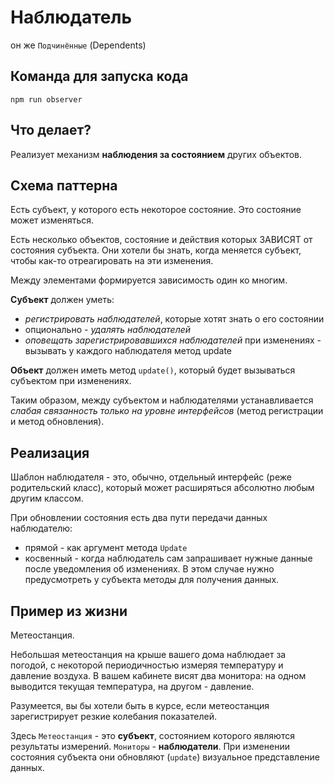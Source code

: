 # Наблюдатель 

он же `Подчинённые` (Dependents)

## Команда для запуска кода

```
npm run observer
```

## Что делает?

Реализует механизм **наблюдения за состоянием** других объектов.

## Схема паттерна

Есть субъект, у которого есть некоторое состояние. Это состояние может изменяться.

Есть несколько объектов, состояние и действия которых ЗАВИСЯТ от состояния субъекта. Они хотели бы знать, когда меняется субъект, чтобы как-то отреагировать на эти изменения.

Между элементами формируется зависимость один ко многим.

**Субъект** должен уметь:

* *регистрировать наблюдателей*, которые хотят знать о его состоянии
* опционально - *удалять наблюдателей*
* *оповещать зарегистрировавшихся наблюдателей* при изменениях - вызывать у каждого наблюдателя метод update

**Объект** должен иметь метод ```update()```, который будет вызываться субъектом при изменениях.

Таким образом, между субъектом и наблюдателями устанавливается *слабая связанность только на уровне интерфейсов* (метод регистрации и метод обновления).

## Реализация

Шаблон наблюдателя - это, обычно, отдельный интерфейс (реже родительский класс), который может расширяться абсолютно любым другим классом.

При обновлении состояния есть два пути передачи данных наблюдателю:

* прямой - как аргумент метода ```Update```
* косвенный - когда наблюдатель сам запрашивает нужные данные после уведомления об изменениях. В этом случае нужно предусмотреть у субъекта методы для получения данных.

## Пример из жизни

Метеостанция.

Небольшая метеостанция на крыше вашего дома наблюдает за погодой, с некоторой периодичностью измеряя температуру и давление воздуха. В вашем кабинете висят два монитора: на одном выводится текущая температура, на другом - давление.

Разумеется, вы бы хотели быть в курсе, если метеостанция зарегистрирует резкие колебания показателей.

Здесь `Метеостанция` - это **субъект**, состоянием которого являются результаты измерений. `Мониторы` - **наблюдатели**. При изменении состояния субъекта они обновляют (```update```) визуальное представление данных.